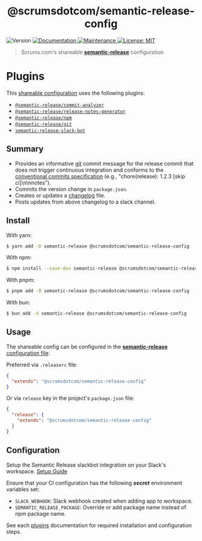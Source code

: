 <h1 align="center">@scrumsdotcom/semantic-release-config</h1>
<p>
  <img alt="Version" src="https://img.shields.io/badge/version-1.0.0-blue.svg?cacheSeconds=2592000" />
  <a href="https://github.com/sovtech/semantic-release-config#readme" target="_blank">
    <img alt="Documentation" src="https://img.shields.io/badge/documentation-yes-brightgreen.svg" />
  </a>
  <a href="https://github.com/sovtech/semantic-release-config/graphs/commit-activity" target="_blank">
    <img alt="Maintenance" src="https://img.shields.io/badge/Maintained%3F-yes-green.svg" />
  </a>
  <a href="https://github.com/sovtech/semantic-release-config/blob/master/LICENSE" target="_blank">
    <img alt="License: MIT" src="https://img.shields.io/badge/License-MIT-yellow.svg" />
  </a>
</p>

> Scrums.com's shareable [**semantic-release**](https://github.com/semantic-release/semantic-release) configuration

# Plugins

This [shareable configuration](https://github.com/sovtech/semantic-release-config/blob/master/.releaserc.json) uses the following plugins:

- [`@semantic-release/commit-analyzer`](https://github.com/semantic-release/commit-analyzer)
- [`@semantic-release/release-notes-generator`](https://github.com/semantic-release/release-notes-generator)
- [`@semantic-release/npm`](https://github.com/semantic-release/npm)
- [`@semantic-release/git`](https://github.com/semantic-release/git)
- [`semantic-release-slack-bot`](https://github.com/juliuscc/semantic-release-slack-bot)

## Summary

- Provides an informative [git](https://github.com/semantic-release/git) commit message for the release commit that does not trigger continuous integration and conforms to the [conventional commits specification](https://www.conventionalcommits.org/) (e.g., "chore(release): 1.2.3 [skip ci]\n\nnotes").
- Commits the version change in `package.json`.
- Creates or updates a [changelog](https://github.com/semantic-release/changelog) file.
- Posts updates from above changelog to a slack channel.

## Install

With yarn:

```bash
$ yarn add -D semantic-release @scrumsdotcom/semantic-release-config
```

With npm:

```bash
$ npm install --save-dev semantic-release @scrumsdotcom/semantic-release-config
```

With pnpm:

```bash
$ pnpm add -D semantic-release @scrumsdotcom/semantic-release-config
```

With bun:

```bash
$ bun add -d semantic-release @scrumsdotcom/semantic-release-config
```

## Usage

The shareable config can be configured in the [**semantic-release** configuration file](https://github.com/semantic-release/semantic-release/blob/master/docs/usage/configuration.md#configuration):

Preferred via `.releaserc` file:

```json
{
  "extends": "@scrumsdotcom/semantic-release-config"
}
```

Or via `release` key in the project's `package.json` file:

```json
{
  "release": {
    "extends": "@scrumsdotcom/semantic-release-config"
  }
}
```

## Configuration

Setup the Semantic Release slackbot integration on your Slack's workspace. [Setup Guide](https://github.com/juliuscc/semantic-release-slack-bot#configuration)

Ensure that your CI configuration has the following **_secret_** environment variables set:

- `SLACK_WEBHOOK`: Slack webhook created when adding app to workspace.
- `SEMANTIC_RELEASE_PACKAGE`: Override or add package name instead of npm package name.

See each [plugins](#plugins) documentation for required installation and configuration steps.
